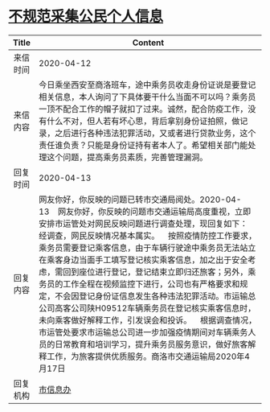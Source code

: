 # <a href="http://www.shangluo.gov.cn/zmhd/ldxxxx.jsp?urltype=leadermail.LeaderMailContentUrl&wbtreeid=1112&leadermailid=5772">不规范采集公民个人信息</a>
| Title |                                                                                                                                                                                                    Content                                                                                                                                                                                                    |
|:-----:|---------------------------------------------------------------------------------------------------------------------------------------------------------------------------------------------------------------------------------------------------------------------------------------------------------------------------------------------------------------------------------------------------------------|
| 来信时间  | 2020-04-12                                                                                                                                                                                                                                                                                                                                                                                                    |
| 来信内容  | 今日乘坐西安至商洛班车，途中乘务员收走身份证说是要登记相关信息，本人询问了下具体要干什么当面不可以吗？乘务员一顶不配合工作的帽子就扣了过来。诚然，配合防疫工作，没有什么不对，但人若有坏心思，背后拿别身份证拍照，做记录，之后进行各种违法犯罪活动，又或者进行贷款业务，这个责任谁负责？只能是身份证持有者本人了。希望相关部门能处理这个问题，提高乘务员素质，完善管理漏洞。                                                                                                                                                                                                                        |
| 回复时间  | 2020-04-13                                                                                                                                                                                                                                                                                                                                                                                                    |
| 回复内容  | 网友你好，你反映的问题已转市交通局阅处。2020-04-13    网友你好，你反映的问题市交通运输局高度重视，立即安排市运管处对网民反映问题进行调查处理，现回复如下：    经调查，网民反映情况基本属实。    按照疫情防控工作要求，乘务员需要登记乘客信息，由于车辆行驶途中乘务员无法站立在乘客身边当面手工填写登记核实乘客信息，加之出于安全考虑，需回到座位进行登记，登记结束立即归还旅客；另外，乘务员的工作全程在视频监控下进行，公司也有严格要求和规定，不会因登记身份证信息发生各种违法犯罪活动。市运输总公司高客公司陕H09512车辆乘务员在登记核实乘客信息时，未向乘客做好解释工作，引发误会和投诉。    根据调查情况，市运管处要求市运输总公司进一步加强疫情期间对车辆乘务人员的日常教育和培训学习，提升乘务员服务意识，做好旅客解释工作，为旅客提供优质服务。商洛市交通运输局2020年4月17日 |
| 回复机构  | <a href="../../categories/agencies/市信息办.md">市信息办</a>                                                                                                                                                                                                                                                                                                                                                          |
